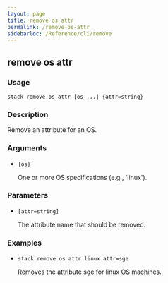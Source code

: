 ```yaml
---
layout: page
title: remove os attr
permalink: /remove-os-attr
sidebarloc: /Reference/cli/remove
---
```


## remove os attr

### Usage

`stack remove os attr [os ...] {attr=string}`

### Description

Remove an attribute for an OS.

### Arguments

* `{os}`

   One or more OS specifications (e.g., 'linux').


### Parameters
* `[attr=string]`

   The attribute name that should be removed.

### Examples

* `stack remove os attr linux attr=sge`

   Removes the attribute sge for linux OS machines.



